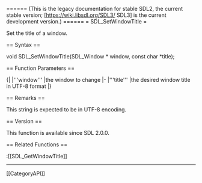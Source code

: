 ====== (This is the legacy documentation for stable SDL2, the current stable version; [https://wiki.libsdl.org/SDL3/ SDL3] is the current development version.) ======
= SDL_SetWindowTitle =

Set the title of a window.

== Syntax ==

<syntaxhighlight lang='c'>
void SDL_SetWindowTitle(SDL_Window * window,
                        const char *title);
</syntaxhighlight>

== Function Parameters ==

{|
|'''window'''
|the window to change
|-
|'''title'''
|the desired window title in UTF-8 format
|}

== Remarks ==

This string is expected to be in UTF-8 encoding.

== Version ==

This function is available since SDL 2.0.0.

== Related Functions ==

:[[SDL_GetWindowTitle]]

----
[[CategoryAPI]]


